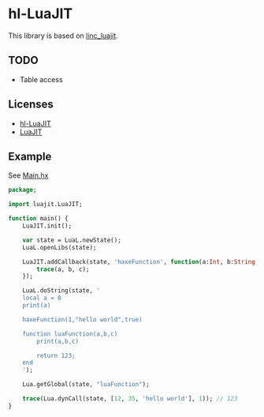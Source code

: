 # hl-LuaJIT

This library is based on [linc_luajit](https://github.com/AndreiRudenko/linc_luajit).

## TODO

- Table access

## Licenses
- [hl-LuaJIT](./LICENSE)
- [LuaJIT](./lib/COPYRIGHT)

## Example

See [Main.hx](./test/source/Main.hx)

```haxe
package;

import luajit.LuaJIT;

function main() {
	LuaJIT.init();

	var state = LuaL.newState();
	LuaL.openLibs(state);

	LuaJIT.addCallback(state, 'haxeFunction', function(a:Int, b:String, c:Bool) {
		trace(a, b, c);
	});

	LuaL.doString(state, '
	local a = 0
	print(a)

	haxeFunction(1,"hello world",true)

	function luaFunction(a,b,c)
		print(a,b,c)

		return 123;
	end
	');

	Lua.getGlobal(state, "luaFunction");

	trace(Lua.dynCall(state, [12, 35, 'hello world'], 1)); // 123
}
```
